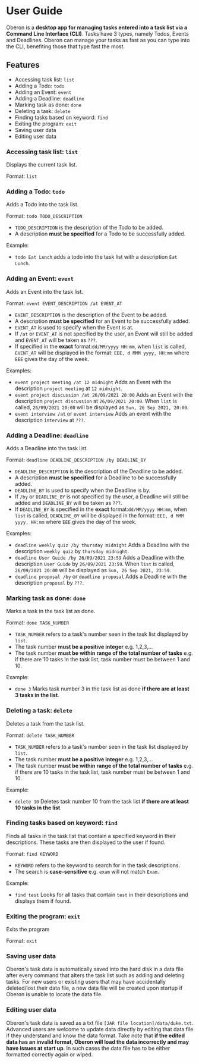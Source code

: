 # User Guide

Oberon is a **desktop app for managing tasks entered into a task list via a Command Line Interface (CLI)**. Tasks have 
3 types, namely Todos, Events and Deadlines. Oberon can manage your tasks as fast as you can type into the CLI, 
benefiting those that type fast the most.

## Features
* Accessing task list: `list`
* Adding a Todo: `todo`
* Adding an Event: `event`
* Adding a Deadline: `deadline`
* Marking task as done: `done`
* Deleting a task: `delete`
* Finding tasks based on keyword: `find`
* Exiting the program: `exit`
* Saving user data
* Editing user data

### Accessing task list: `list`
Displays the current task list.

Format: `list`

### Adding a Todo: `todo`
Adds a Todo into the task list.

Format: `todo TODO_DESCRIPTION`
* `TODO_DESCRIPTION` is the description of the Todo to be added.
* A description **must be specified** for a Todo to be successfully added.

Example:
* `todo Eat Lunch` adds a todo into the task list with a description `Eat Lunch`.

### Adding an Event: `event`
Adds an Event into the task list.

Format: `event EVENT_DESCRIPTION /at EVENT_AT`
* `EVENT_DESCRIPTION` is the description of the Event to be added.
* A description **must be specified** for an Event to be successfully added.
* `EVENT_AT` is used to specify when the Event is at.
* If `/at` or `EVENT_AT` is not specified by the user, an Event will still be added and `EVENT_AT` will be taken as 
  `???`.
* If specified in the **exact** format:`dd/MM/yyyy HH:mm`, when `list` is called, `EVENT_AT` will be 
  displayed in the format: `EEE, d MMM yyyy, HH:mm` where `EEE` gives the day of the week.

Examples:
* `event project meeting /at 12 midnight` Adds an Event with the description `project meeting` at `12 midnight`.
* `event project discussion /at 26/09/2021 20:00` Adds an Event with the description `project discussion` at 
  `26/09/2021 20:00`. When `list` is called, `26/09/2021 20:00` will be displayed as `Sun, 26 Sep 2021, 20:00`.
* `event interview /at` or `event interview` Adds an event with the description `interview` at `???`.

### Adding a Deadline: `deadline`
Adds a Deadline into the task list.

Format: `deadline DEADLINE_DESCRIPTION /by DEADLINE_BY`
* `DEADLINE_DESCRIPTION` is the description of the Deadline to be added.
* A description **must be specified** for a Deadline to be successfully added.
* `DEADLINE_BY` is used to specify when the Deadline is by.
* If `/by` or `DEADLINE_BY` is not specified by the user, a Deadline will still be added and `DEADLINE_BY` will be 
  taken as `???`.
* If `DEADLINE_BY` is specified in the **exact** format:`dd/MM/yyyy HH:mm`, when `list` is called, `DEADLINE_BY` will 
  be displayed in the format: `EEE, d MMM yyyy, HH:mm` where `EEE` gives the day of the week.

Examples:
* `deadline weekly quiz /by thursday midnight` Adds a Deadline with the description `weekly quiz` by 
  `thursday midnight`.
* `deadline User Guide /by 26/09/2021 23:59` Adds a Deadline with the description `User Guide` by
  `26/09/2021 23:59`. When `list` is called, `26/09/2021 20:00` will be displayed as `Sun, 26 Sep 2021, 23:59`.
* `deadline proposal /by` or `deadline proposal` Adds a Deadline with the description `proposal` by `???`.

### Marking task as done: `done`
Marks a task in the task list as done.

Format: `done TASK_NUMBER`
* `TASK_NUMBER` refers to a task's number seen in the task list displayed by `list`.
* The task number **must be a positive integer** e.g. 1,2,3,...
* The task number **must be within range of the total number of tasks** e.g. if there are 10 tasks in the task list, 
  task number must be between 1 and 10.
  
Example: 
* `done 3` Marks task number 3 in the task list as done **if there are at least 3 tasks in the list**.

### Deleting a task: `delete`
Deletes a task from the task list.

Format: `delete TASK_NUMBER`
* `TASK_NUMBER` refers to a task's number seen in the task list displayed by `list`.
* The task number **must be a positive integer** e.g. 1,2,3,...
* The task number **must be within range of the total number of tasks** e.g. if there are 10 tasks in the task list,
  task number must be between 1 and 10.

Example:
* `delete 10` Deletes task number 10 from the task list  **if there are at least 10 tasks in the list**.

### Finding tasks based on keyword: `find`
Finds all tasks in the task list that contain a specified keyword in their descriptions. These tasks are then displayed 
to the user if found.

Format: `find KEYWORD`
* `KEYWORD` refers to the keyword to search for in the task descriptions.
* The search is **case-sensitive** e.g. `exam` will not match `Exam`.

Example:
* `find test` Looks for all tasks that contain `test` in their descriptions and displays them if found.

### Exiting the program: `exit`
Exits the program

Format: `exit`

### Saving user data
Oberon's task data is automatically saved into the hard disk in a data file after every command that alters the task 
list such as adding and deleting tasks. For new users or existing users that may have accidentally deleted/lost their 
data file, a new data file will be created upon startup if Oberon is unable to locate the data file.

### Editing user data
Oberon's task data is saved as a txt file `[JAR file location]/data/duke.txt`. Advanced users are welcome to 
update data directly by editing that data file if they understand and know the data format. Take note that **if the 
edited data has an invalid format, Oberon will load the data incorrectly and may have issues at start up**. In such cases the data file has to be either formatted 
correctly again or wiped.

